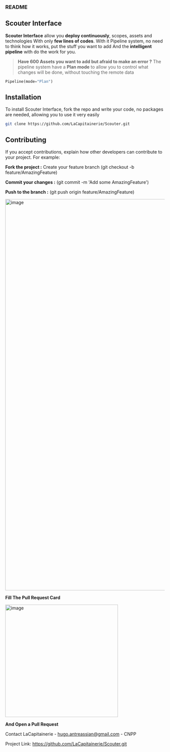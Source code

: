 ### README
## Scouter Interface
**Scouter Interface** allow you **deploy continuously**, scopes, assets and technologies
With only **few lines of codes**.
With it Pipeline system, no need to think how it works, put the stuff you want to add
And the **intelligent pipeline** with do the work for you.

> __Have 600 Assets you want to add but afraid to make an error ?__
The pipeline system have a **Plan mode** to allow you to control what changes will be done, without touching the remote data
```py
Pipeline(mode="Plan")
```

## Installation

To install Scouter Interface, fork the repo and write your code, no packages are needed, allowing you to use it very easily

```bash
git clone https://github.com/LaCapitainerie/Scouter.git
```

## Contributing
If you accept contributions, explain how other developers can contribute to your project. For example:

**Fork the project :** 
Create your feature branch (git checkout -b feature/AmazingFeature)

**Commit your changes :**
(git commit -m 'Add some AmazingFeature')

**Push to the branch :**
(git push origin feature/AmazingFeature)

<img width="1239" alt="image" src="https://github.com/LaCapitainerie/Scouter/assets/66835496/6f2a780f-18cc-4860-9d55-5bb806851149">

**Fill The Pull Request Card**

<img width="356" alt="image" src="https://github.com/LaCapitainerie/Scouter/assets/66835496/ebed97f3-a9cb-49f4-985e-ff1730894815">

**And Open a Pull Request**

Contact
LaCapitainerie - hugo.antreassian@gmail.com - CNPP

Project Link: https://github.com/LaCapitainerie/Scouter.git
